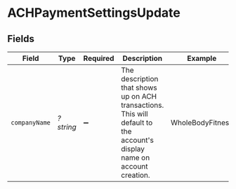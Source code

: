 # ACHPaymentSettingsUpdate


## Fields

| Field                                                                                                                   | Type                                                                                                                    | Required                                                                                                                | Description                                                                                                             | Example                                                                                                                 |
| ----------------------------------------------------------------------------------------------------------------------- | ----------------------------------------------------------------------------------------------------------------------- | ----------------------------------------------------------------------------------------------------------------------- | ----------------------------------------------------------------------------------------------------------------------- | ----------------------------------------------------------------------------------------------------------------------- |
| `companyName`                                                                                                           | *?string*                                                                                                               | :heavy_minus_sign:                                                                                                      | The description that shows up on ACH transactions. This will default to the account's display name on account creation. | WholeBodyFitness                                                                                                        |